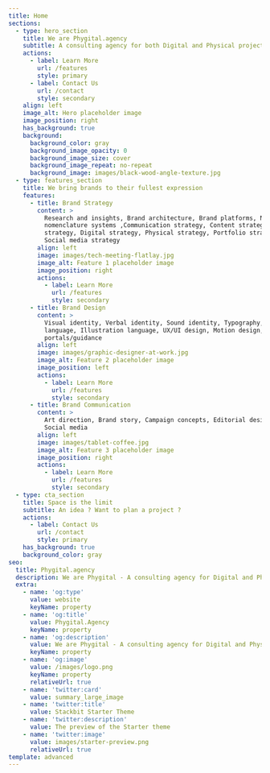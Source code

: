 ```yaml
---
title: Home
sections:
  - type: hero_section
    title: We are Phygital.agency
    subtitle: A consulting agency for both Digital and Physical projects.
    actions:
      - label: Learn More
        url: /features
        style: primary
      - label: Contact Us
        url: /contact
        style: secondary
    align: left
    image_alt: Hero placeholder image
    image_position: right
    has_background: true
    background:
      background_color: gray
      background_image_opacity: 0
      background_image_size: cover
      background_image_repeat: no-repeat
      background_image: images/black-wood-angle-texture.jpg
  - type: features_section
    title: We bring brands to their fullest expression
    features:
      - title: Brand Strategy
        content: >
          Research and insights, Brand architecture, Brand platforms, Naming and
          nomenclature systems ,Communication strategy, Content strategy, Design
          strategy, Digital strategy, Physical strategy, Portfolio strategy,
          Social media strategy
        align: left
        image: images/tech-meeting-flatlay.jpg
        image_alt: Feature 1 placeholder image
        image_position: right
        actions:
          - label: Learn More
            url: /features
            style: secondary
      - title: Brand Design
        content: >
          Visual identity, Verbal identity, Sound identity, Typography, Image
          language, Illustration language, UX/UI design, Motion design, Brand
          portals/guidance
        align: left
        image: images/graphic-designer-at-work.jpg
        image_alt: Feature 2 placeholder image
        image_position: left
        actions:
          - label: Learn More
            url: /features
            style: secondary
      - title: Brand Communication
        content: >
          Art direction, Brand story, Campaign concepts, Editorial design,
          Social media
        align: left
        image: images/tablet-coffee.jpg
        image_alt: Feature 3 placeholder image
        image_position: right
        actions:
          - label: Learn More
            url: /features
            style: secondary
  - type: cta_section
    title: Space is the limit
    subtitle: An idea ? Want to plan a project ?
    actions:
      - label: Contact Us
        url: /contact
        style: primary
    has_background: true
    background_color: gray
seo:
  title: Phygital.agency
  description: We are Phygital - A consulting agency for Digital and Physical projects
  extra:
    - name: 'og:type'
      value: website
      keyName: property
    - name: 'og:title'
      value: Phygital.Agency
      keyName: property
    - name: 'og:description'
      value: We are Phygital - A consulting agency for Digital and Physical projects
      keyName: property
    - name: 'og:image'
      value: /images/logo.png
      keyName: property
      relativeUrl: true
    - name: 'twitter:card'
      value: summary_large_image
    - name: 'twitter:title'
      value: Stackbit Starter Theme
    - name: 'twitter:description'
      value: The preview of the Starter theme
    - name: 'twitter:image'
      value: images/starter-preview.png
      relativeUrl: true
template: advanced
---
```


